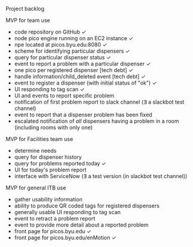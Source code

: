 Project backlog

MVP for team use
- code repository on GitHub ✓
- node pico engine running on an EC2 instance ✓
- npe located at picos.byu.edu:8080 ✓
- scheme for identifying particular dispensers ✓
- query for particular dispenser status ✓
- event to report a problem with a particular dispenser ✓
- one pico per registered dispenser \[tech debt] ✓
- handle information/child_deleted event \[tech debt] ✓
- event to register a dispenser (with initial status of "ok") ✓
- UI responding to tag scan ✓
- UI and events to report specific problem
- notification of first problem report to slack channel (∃ a slackbot test channel)
- event to report that a dispenser problem has been fixed
- escalated notification of _all_ dispensers having a problem in a room (including rooms with only one)

MVP for Facilities team use
- determine needs
- query for dispenser history
- query for problems reported today ✓
- UI for today's problem report
- interface with ServiceNow (∃ a test version (in slackbot test channel))

MVP for general ITB use
- gather usability information
- ability to produce QR coded tags for registered dispensers
- generally usable UI responding to tag scan
- event to retract a problem report
- event to provide more detail about a reported problem
- front page for picos.byu.edu ✓
- front page for picos.byu.edu/enMotion ✓
